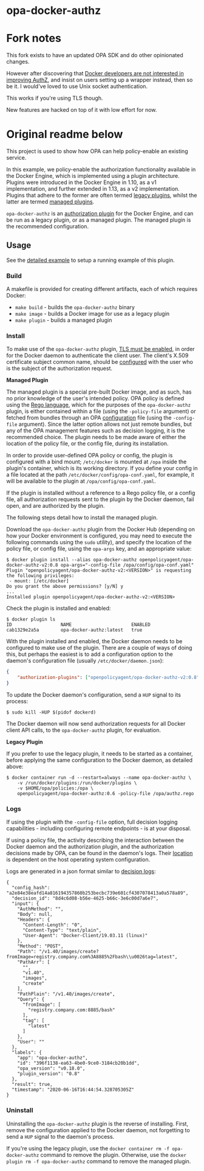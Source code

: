 # opa-docker-authz

# Fork notes

This fork exists to have an updated OPA SDK and do other opinionated changes.

However after discovering that [Docker developers are not interested in improving AuthZ](https://github.com/moby/moby/issues/35711), and
insist on users setting up a wrapper instead, then so be it. I would've loved to use Unix socket authentication.

This works if you're using TLS though.

New features are hacked on top of it with low effort for now.

# Original readme below

This project is used to show how OPA can help policy-enable an existing service.

In this example, we policy-enable the authorization functionality available in the Docker Engine, which is implemented using a plugin architecture. Plugins were introduced in the Docker Engine in 1.10, as a v1 implementation, and further extended in 1.13, as a v2 implementation. Plugins that adhere to the former are often termed [legacy plugins](https://docs.docker.com/engine/extend/legacy_plugins/), whilst the latter are termed [managed plugins](https://docs.docker.com/engine/extend/).

`opa-docker-authz` is an [authorization plugin](https://docs.docker.com/engine/extend/plugins_authorization/) for the Docker Engine, and can be run as a legacy plugin, or as a managed plugin. The managed plugin is the recommended configuration.

## Usage

See the [detailed example](http://www.openpolicyagent.org/docs/docker-authorization.html) to setup a running example of this plugin.

### Build

A makefile is provided for creating different artifacts, each of which requires Docker:

- `make build` - builds the `opa-docker-authz` binary
- `make image` - builds a Docker image for use as a legacy plugin
- `make plugin` - builds a managed plugin

### Install

To make use of the `opa-docker-authz` plugin, [TLS must be enabled](https://docs.docker.com/engine/security/https/), in order for the Docker daemon to authenticate the client user. The client's X.509 certificate subject common name, should be [configured](https://docs.docker.com/engine/extend/plugins_authorization/#default-user-authorization-mechanism) with the user who is the subject of the authorization request.

**Managed Plugin**

The managed plugin is a special pre-built Docker image, and as such, has no prior knowledge of the user's intended policy. OPA policy is defined using the [Rego language](https://www.openpolicyagent.org/docs/language-reference.html), which for the purposes of the `opa-docker-authz` plugin, is either contained within a file (using the `-policy-file` argument) or fetched from bundles through an OPA [configuration](https://www.openpolicyagent.org/docs/latest/configuration/) file (using the `-config-file` argument). Since the latter option allows not just remote bundles, but any of the OPA management features such as decision logging, it is the recommended choice. The plugin needs to be made aware of either the location of the policy file, or the config file, during its installation.

In order to provide user-defined OPA policy or config, the plugin is configured with a bind mount; `/etc/docker` is mounted at `/opa` inside the plugin's container, which is its working directory. If you define your config in a file located at the path `/etc/docker/config/opa-conf.yaml`, for example, it will be available to the plugin at `/opa/config/opa-conf.yaml`.

If the plugin is installed without a reference to a Rego policy file, or a config file, all authorization requests sent to the plugin by the Docker daemon, fail open, and are authorized by the plugin.

The following steps detail how to install the managed plugin.

Download the `opa-docker-authz` plugin from the Docker Hub (depending on how your Docker environment is configured, you may need to execute the following commands using the `sudo` utility), and specify the location of the policy file, or config file, using the `opa-args` key, and an appropriate value:

```
$ docker plugin install --alias opa-docker-authz openpolicyagent/opa-docker-authz-v2:0.8 opa-args="-config-file /opa/config/opa-conf.yaml"
Plugin "openpolicyagent/opa-docker-authz-v2:<VERSION>" is requesting the following privileges:
 - mount: [/etc/docker]
Do you grant the above permissions? [y/N] y
...
Installed plugin openpolicyagent/opa-docker-authz-v2:<VERSION>
```

Check the plugin is installed and enabled:

```
$ docker plugin ls
ID                  NAME                      ENABLED
cab1329e2a5a        opa-docker-authz:latest   true
```

With the plugin installed and enabled, the Docker daemon needs to be configured to make use of the plugin. There are a couple of ways of doing this, but perhaps the easiest is to add a configuration option to the daemon's configuration file (usually `/etc/docker/daemon.json`):

```json
{
    "authorization-plugins": ["openpolicyagent/opa-docker-authz-v2:0.8"]
}
```

To update the Docker daemon's configuration, send a `HUP` signal to its process:

```
$ sudo kill -HUP $(pidof dockerd)
```

The Docker daemon will now send authorization requests for all Docker client API calls, to the `opa-docker-authz` plugin, for evaluation.

**Legacy Plugin**

If you prefer to use the legacy plugin, it needs to be started as a container, before applying the same configuration to the Docker daemon, as detailed above:

```
$ docker container run -d --restart=always --name opa-docker-authz \
    -v /run/docker/plugins:/run/docker/plugins \
    -v $HOME/opa/policies:/opa \
    openpolicyagent/opa-docker-authz:0.6 -policy-file /opa/authz.rego
```

### Logs

If using the plugin with the `-config-file` option, full decision logging capabilities - including configuring remote endpoints - is at your disposal.

If using a policy file, the activity describing the interaction between the Docker daemon and the authorization plugin, and the authorization decisions made by OPA, can be found in the daemon's logs. Their [location](https://docs.docker.com/config/daemon/#read-the-logs) is dependent on the host operating system configuration.

Logs are generated in a json format similar to [decision logs](https://www.openpolicyagent.org/docs/latest/management/#decision-logs):

```
{
  "config_hash": "a2e84e38eafd14a816194357860b253becbc739e601cf4307078413a0a578a89",
  "decision_id": "8d4c6d08-b56e-4625-b66c-3e6c00d7a6e7",
  "input": {
    "AuthMethod": "",
    "Body": null,
    "Headers": {
      "Content-Length": "0",
      "Content-Type": "text/plain",
      "User-Agent": "Docker-Client/19.03.11 (linux)"
    },
    "Method": "POST",
    "Path": "/v1.40/images/create?fromImage=registry.company.com%3A8885%2Fbash\\u0026tag=latest",
    "PathArr": [
      "",
      "v1.40",
      "images",
      "create"
    ],
    "PathPlain": "/v1.40/images/create",
    "Query": {
      "fromImage": [
        "registry.company.com:8885/bash"
      ],
      "tag": [
        "latest"
      ]
    },
    "User": ""
  },
  "labels": {
    "app": "opa-docker-authz",
    "id": "396f1138-ea63-4be0-9ce0-3184cb20b1dd",
    "opa_version": "v0.18.0",
    "plugin_version": "0.8"
  },
  "result": true,
  "timestamp": "2020-06-16T16:44:54.328705305Z"
}
```

### Uninstall

Uninstalling the `opa-docker-authz` plugin is the reverse of installing. First, remove the configuration applied to the Docker daemon, not forgetting to send a `HUP` signal to the daemon's process.

If you're using the legacy plugin, use the `docker container rm -f opa-docker-authz` command to remove the plugin. Otherwise, use the `docker plugin rm -f opa-docker-authz` command to remove the managed plugin.
